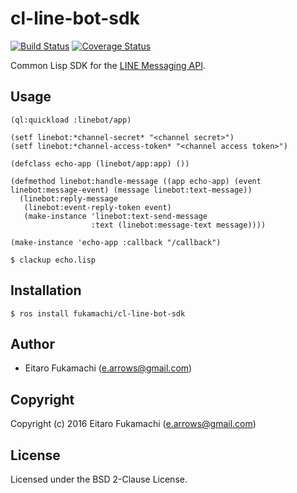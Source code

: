 # cl-line-bot-sdk

[![Build Status](https://travis-ci.org/fukamachi/cl-line-bot-sdk.svg?branch=master)](https://travis-ci.org/fukamachi/cl-line-bot-sdk)
[![Coverage Status](https://coveralls.io/repos/github/fukamachi/cl-line-bot-sdk/badge.svg?branch=master)](https://coveralls.io/github/fukamachi/cl-line-bot-sdk?branch=master)

Common Lisp SDK for the [LINE Messaging API](https://devdocs.line.me/en/).

## Usage

```common-lisp
(ql:quickload :linebot/app)

(setf linebot:*channel-secret* "<channel secret>")
(setf linebot:*channel-access-token* "<channel access token>")

(defclass echo-app (linebot/app:app) ())

(defmethod linebot:handle-message ((app echo-app) (event linebot:message-event) (message linebot:text-message))
  (linebot:reply-message
   (linebot:event-reply-token event)
   (make-instance 'linebot:text-send-message
                  :text (linebot:message-text message))))

(make-instance 'echo-app :callback "/callback")
```

```
$ clackup echo.lisp
```

## Installation

```
$ ros install fukamachi/cl-line-bot-sdk
```

## Author

* Eitaro Fukamachi (e.arrows@gmail.com)

## Copyright

Copyright (c) 2016 Eitaro Fukamachi (e.arrows@gmail.com)

## License

Licensed under the BSD 2-Clause License.
